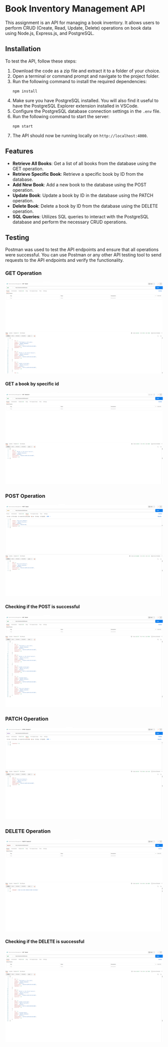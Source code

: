 # Book Inventory Management API

This assignment is an API for managing a book inventory. It allows users to perform CRUD (Create, Read, Update, Delete) operations on book data using Node.js, Express.js, and PostgreSQL.

## Installation

To test the API, follow these steps:

1. Download the code as a zip file and extract it to a folder of your choice.
2. Open a terminal or command prompt and navigate to the project folder.
3. Run the following command to install the required dependencies:
   ```
   npm install
   ```
4. Make sure you have PostgreSQL installed. You will also find it useful to have the PostgreSQL Explorer extension installed in VSCode.
5. Configure the PostgreSQL database connection settings in the `.env` file.
6. Run the following command to start the server:
   ```
   npm start
   ```
7. The API should now be running locally on `http://localhost:4000`.

## Features

- **Retrieve All Books**: Get a list of all books from the database using the GET operation.
- **Retrieve Specific Book**: Retrieve a specific book by ID from the database.
- **Add New Book**: Add a new book to the database using the POST operation.
- **Update Book**: Update a book by ID in the database using the PATCH operation.
- **Delete Book**: Delete a book by ID from the database using the DELETE operation.
- **SQL Queries**: Utilizes SQL queries to interact with the PostgreSQL database and perform the necessary CRUD operations.

## Testing

Postman was used to test the API endpoints and ensure that all operations were successful. You can use Postman or any other API testing tool to send requests to the API endpoints and verify the functionality.

### GET Operation
![Screenshot](images/GetOperation.png)

#### GET a book by specific id

![Screenshot](images/GetSpecificOperation.png)

### POST Operation
![Screenshot](images/PostOperation.png)

#### Checking if the POST is successful
![Screenshot](images/PostCheck.png)

### PATCH Operation
![Screenshot](images/PatchOperation.png)

### DELETE Operation
![Screenshot](images/DeleteOperation.png)

#### Checking if the DELETE is successful
![Screenshot](images/DeleteCheck.png)
